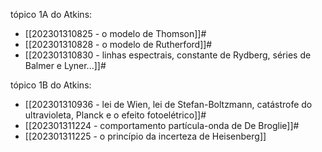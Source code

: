 tópico 1A do Atkins:
- [[202301310825 - o modelo de Thomson]]#
- [[202301310828 - o modelo de Rutherford]]#
- [[202301310830 - linhas espectrais, constante de Rydberg, séries de Balmer e Lyner...]]#

tópico 1B do Atkins:
- [[202301310936 -  lei de Wien, lei de Stefan-Boltzmann, catástrofe do ultravioleta, Planck e o efeito fotoelétrico]]#
- [[202301311224 - comportamento partícula-onda de De Broglie]]#
- [[202301311225 - o princípio da incerteza de Heisenberg]]